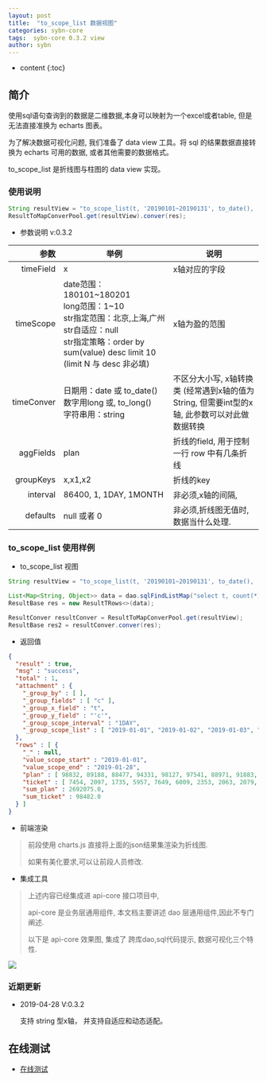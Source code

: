 ```yaml
---
layout: post
title:  "to_scope_list 数据视图"
categories: sybn-core
tags:  sybn-core 0.3.2 view
author: sybn
---
```


* content
{:toc}

## 简介

使用sql语句查询到的数据是二维数据,本身可以映射为一个excel或者table, 但是无法直接准换为 echarts 图表。

为了解决数据可视化问题, 我们准备了 data view 工具。将 sql 的结果数据直接转换为 echarts 可用的数据, 或者其他需要的数据格式。

to_scope_list 是折线图与柱图的 data view 实现。





### 使用说明
```java
String resultView = "to_scope_list(t, '20190101~20190131', to_date(), 't', 'c', '1DAY', 0)"
ResultToMapConverPool.get(resultView).conver(res);
```

* 参数说明 v:0.3.2

参数|举例|说明
---:|----|----
timeField|x|x轴对应的字段
timeScope|date范围：180101~180201<br/>long范围：1~10<br/>str指定范围：北京,上海,广州<br/>str自适应：null<br/>str指定策略：order by sum(value) desc limit 10 (limit N 与  desc 非必填)|x轴为盈的范围
timeConver|日期用：date 或 to_date()<br/>数字用long 或, to_long()<br/>字符串用：string|不区分大小写, x轴转换类 (经常遇到x轴的值为String, 但需要int型的x轴, 此参数可以对此做数据转换
aggFields|plan|折线的field, 用于控制一行 row 中有几条折线
groupKeys|x,x1,x2|折线的key
interval|86400, 1, 1DAY, 1MONTH|非必须,x轴的间隔, 
defaults|null 或者 0|非必须,折线图无值时,数据当什么处理.


### to_scope_list 使用样例

* to_scope_list 视图

```java
String resultView = "to_scope_list(t, '20190101~20190131', to_date(), 't', 'c', '1DAY', 0)"

List<Map<String, Object>> data = dao.sqlFindListMap("select t, count(*) as c from table where t between 20180101 and 20180131 group by t order by t")
ResultBase res = new ResultTRows<>(data);

ResultConver resultConver = ResultToMapConverPool.get(resultView);
ResultBase res2 = resultConver.conver(res);
```

* 返回值

```json
{
  "result" : true,
  "msg" : "success",
  "total" : 1,
  "attachment" : {
    "_group_by" : [ ],
    "_group_fields" : [ "c" ],
    "_group_x_field" : "t",
    "_group_y_field" : "'c'",
    "_group_scope_interval" : "1DAY",
    "_group_scope_list" : [ "2019-01-01", "2019-01-02", "2019-01-03", "2019-01-04", "2019-01-05", "2019-01-06", "2019-01-07", "2019-01-08", "2019-01-09", "2019-01-10", "2019-01-11", "2019-01-12", "2019-01-13", "2019-01-14", "2019-01-15", "2019-01-16", "2019-01-17", "2019-01-18", "2019-01-19", "2019-01-20", "2019-01-21", "2019-01-22", "2019-01-23", "2019-01-24", "2019-01-25", "2019-01-26", "2019-01-27", "2019-01-28" ]
  },
  "rows" : [ {
    "_" : null,
    "value_scope_start" : "2019-01-01",
    "value_scope_end" : "2019-01-28",
    "plan" : [ 98832, 89188, 88477, 94331, 98127, 97541, 88971, 91883, 90769, 89554, 101539, 101411, 100595, 91890, 91782, 92129, 91568, 102538, 103876, 103814, 95736, 95367, 95750, 96365, 99826, 102768, 102364, 95084 ],
    "ticket" : [ 7454, 2097, 1735, 5957, 7649, 6009, 2353, 2063, 2079, 2012, 3611, 5106, 4042, 2010, 1882, 2137, 2105, 3713, 5120, 4895, 2455, 2133, 2428, 2114, 4300, 4458, 4071, 2494 ],
    "sum_plan" : 2692075.0,
    "sum_ticket" : 98482.0
  } ]
}
```

* 前端渲染

> 前段使用 charts.js 直接将上面的json结果集渲染为折线图.
>
> 如果有美化要求,可以让前段人员修改.

* 集成工具

> 上述内容已经集成进 api-core 接口项目中,  
> 
> api-core 是业务层通用组件, 本文档主要讲述 dao 层通用组件,因此不专门阐述.
>
> 以下是 api-core 效果图, 集成了 跨库dao,sql代码提示, 数据可视化三个特性.

![]({{site.baseurl}}/images/api_core2.png)



### 近期更新 

* 2019-04-28 V:0.3.2
	
	支持 string 型x轴， 并支持自适应和动态适配。



## 在线测试

- [在线测试]({{site.baseurl}}/2019/07/25/web-sql/)